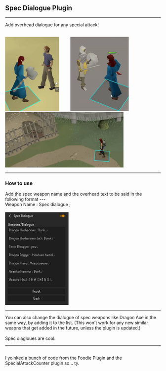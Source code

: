 <h2>Spec Dialogue Plugin</h2>
<hr>

Add overhead dialogue for any special attack!
<br><br>

<span><img src="https://github.com/Oziach/spec-dialogue/blob/master/img/bonkGif.gif" height = 240px></span>
<span >&nbsp; &nbsp; &nbsp; &nbsp;  </span>
<span><img src="https://github.com/Oziach/spec-dialogue/blob/master/img/measureTwiceGif.gif" height = 240px></span>
<span >&nbsp; &nbsp; &nbsp; &nbsp; </span>
<span><img src="https://github.com/Oziach/spec-dialogue/blob/master/img/pew.gif" height = 180px></span>


<hr>

<h3>How to use</h3>
Add the spec weapon name and the overhead text to be said in the following format --- <br> Weapon Name : Spec dialogue ;
<br><br>
<img src="https://github.com/Oziach/spec-dialogue/blob/master/img/AddingEntries.PNG" height=300px>

<hr>

You can also change the dialogue of spec weapons like Dragon Axe in the same way, by adding it to the list. (This won't work for any new similar weapns that get added in the future, unless the plugin is updated.)
<br><br>
Spec diagloues are cool.

<hr><br>
I yoinked a bunch of code from the Foodie Plugin and the SpecialAttackCounter plugin so... ty.








